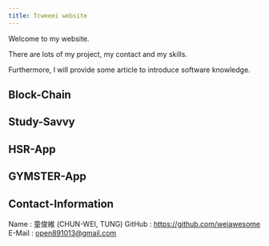 ```yaml
---
title: Tcweeei website
---
```

Welcome to my website.

There are lots of my project, my contact and my skills.

Furthermore, I will provide some article to introduce software knowledge.

## Block-Chain

## Study-Savvy

## HSR-App

## GYMSTER-App

## Contact-Information
Name : 童俊維 (CHUN-WEI, TUNG)
GitHub : https://github.com/weiawesome
E-Mail : open891013@gmail.com

